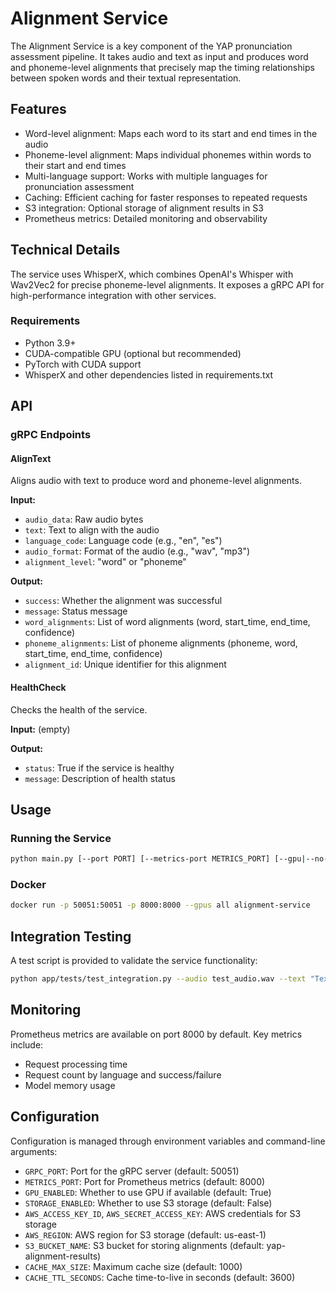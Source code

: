# Alignment Service

The Alignment Service is a key component of the YAP pronunciation assessment pipeline. It takes audio and text as input and produces word and phoneme-level alignments that precisely map the timing relationships between spoken words and their textual representation.

## Features

- Word-level alignment: Maps each word to its start and end times in the audio
- Phoneme-level alignment: Maps individual phonemes within words to their start and end times
- Multi-language support: Works with multiple languages for pronunciation assessment
- Caching: Efficient caching for faster responses to repeated requests
- S3 integration: Optional storage of alignment results in S3
- Prometheus metrics: Detailed monitoring and observability

## Technical Details

The service uses WhisperX, which combines OpenAI's Whisper with Wav2Vec2 for precise phoneme-level alignments. It exposes a gRPC API for high-performance integration with other services.

### Requirements

- Python 3.9+
- CUDA-compatible GPU (optional but recommended)
- PyTorch with CUDA support
- WhisperX and other dependencies listed in requirements.txt

## API

### gRPC Endpoints

#### AlignText

Aligns audio with text to produce word and phoneme-level alignments.

**Input:**
- `audio_data`: Raw audio bytes
- `text`: Text to align with the audio
- `language_code`: Language code (e.g., "en", "es")
- `audio_format`: Format of the audio (e.g., "wav", "mp3")
- `alignment_level`: "word" or "phoneme"

**Output:**
- `success`: Whether the alignment was successful
- `message`: Status message
- `word_alignments`: List of word alignments (word, start_time, end_time, confidence)
- `phoneme_alignments`: List of phoneme alignments (phoneme, word, start_time, end_time, confidence)
- `alignment_id`: Unique identifier for this alignment

#### HealthCheck

Checks the health of the service.

**Input:** (empty)

**Output:**
- `status`: True if the service is healthy
- `message`: Description of health status

## Usage

### Running the Service

```bash
python main.py [--port PORT] [--metrics-port METRICS_PORT] [--gpu|--no-gpu] [--s3|--no-s3]
```

### Docker

```bash
docker run -p 50051:50051 -p 8000:8000 --gpus all alignment-service
```

## Integration Testing

A test script is provided to validate the service functionality:

```bash
python app/tests/test_integration.py --audio test_audio.wav --text "Text to align" --language en
```

## Monitoring

Prometheus metrics are available on port 8000 by default. Key metrics include:

- Request processing time
- Request count by language and success/failure
- Model memory usage

## Configuration

Configuration is managed through environment variables and command-line arguments:

- `GRPC_PORT`: Port for the gRPC server (default: 50051)
- `METRICS_PORT`: Port for Prometheus metrics (default: 8000)
- `GPU_ENABLED`: Whether to use GPU if available (default: True)
- `STORAGE_ENABLED`: Whether to use S3 storage (default: False)
- `AWS_ACCESS_KEY_ID`, `AWS_SECRET_ACCESS_KEY`: AWS credentials for S3 storage
- `AWS_REGION`: AWS region for S3 storage (default: us-east-1)
- `S3_BUCKET_NAME`: S3 bucket for storing alignments (default: yap-alignment-results)
- `CACHE_MAX_SIZE`: Maximum cache size (default: 1000)
- `CACHE_TTL_SECONDS`: Cache time-to-live in seconds (default: 3600)
